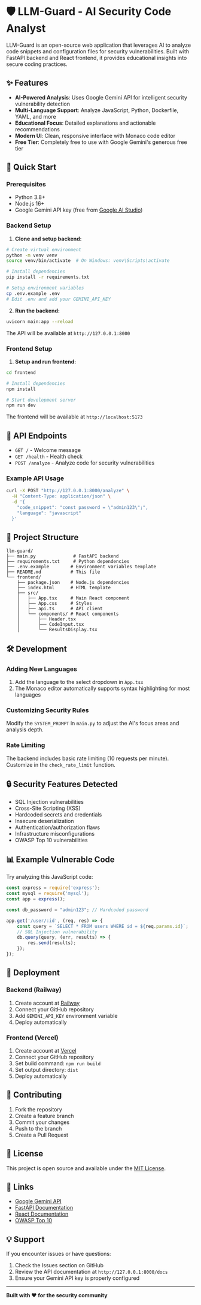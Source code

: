 # 🛡️ LLM-Guard - AI Security Code Analyst

LLM-Guard is an open-source web application that leverages AI to analyze code snippets and configuration files for security vulnerabilities. Built with FastAPI backend and React frontend, it provides educational insights into secure coding practices.

## ✨ Features

- **AI-Powered Analysis**: Uses Google Gemini API for intelligent security vulnerability detection
- **Multi-Language Support**: Analyze JavaScript, Python, Dockerfile, YAML, and more
- **Educational Focus**: Detailed explanations and actionable recommendations
- **Modern UI**: Clean, responsive interface with Monaco code editor
- **Free Tier**: Completely free to use with Google Gemini's generous free tier

## 🚀 Quick Start

### Prerequisites

- Python 3.8+
- Node.js 16+
- Google Gemini API key (free from [Google AI Studio](https://makersuite.google.com/app/apikey))

### Backend Setup

1. **Clone and setup backend:**
```bash
# Create virtual environment
python -m venv venv
source venv/bin/activate  # On Windows: venv\Scripts\activate

# Install dependencies
pip install -r requirements.txt

# Setup environment variables
cp .env.example .env
# Edit .env and add your GEMINI_API_KEY
```

2. **Run the backend:**
```bash
uvicorn main:app --reload
```

The API will be available at `http://127.0.0.1:8000`

### Frontend Setup

1. **Setup and run frontend:**
```bash
cd frontend

# Install dependencies
npm install

# Start development server
npm run dev
```

The frontend will be available at `http://localhost:5173`

## 🔧 API Endpoints

- `GET /` - Welcome message
- `GET /health` - Health check
- `POST /analyze` - Analyze code for security vulnerabilities

### Example API Usage

```bash
curl -X POST "http://127.0.0.1:8000/analyze" \
  -H "Content-Type: application/json" \
  -d '{
    "code_snippet": "const password = \"admin123\";",
    "language": "javascript"
  }'
```

## 📁 Project Structure

```
llm-guard/
├── main.py              # FastAPI backend
├── requirements.txt     # Python dependencies
├── .env.example        # Environment variables template
├── README.md           # This file
└── frontend/
    ├── package.json    # Node.js dependencies
    ├── index.html      # HTML template
    ├── src/
    │   ├── App.tsx     # Main React component
    │   ├── App.css     # Styles
    │   ├── api.ts      # API client
    │   └── components/ # React components
    │       ├── Header.tsx
    │       ├── CodeInput.tsx
    │       └── ResultsDisplay.tsx
```

## 🛠️ Development

### Adding New Languages

1. Add the language to the select dropdown in `App.tsx`
2. The Monaco editor automatically supports syntax highlighting for most languages

### Customizing Security Rules

Modify the `SYSTEM_PROMPT` in `main.py` to adjust the AI's focus areas and analysis depth.

### Rate Limiting

The backend includes basic rate limiting (10 requests per minute). Customize in the `check_rate_limit` function.

## 🔒 Security Features Detected

- SQL Injection vulnerabilities
- Cross-Site Scripting (XSS)
- Hardcoded secrets and credentials
- Insecure deserialization
- Authentication/authorization flaws
- Infrastructure misconfigurations
- OWASP Top 10 vulnerabilities

## 📊 Example Vulnerable Code

Try analyzing this JavaScript code:

```javascript
const express = require('express');
const mysql = require('mysql');
const app = express();

const db_password = "admin123"; // Hardcoded password

app.get('/user/:id', (req, res) => {
    const query = `SELECT * FROM users WHERE id = ${req.params.id}`;
    // SQL Injection vulnerability
    db.query(query, (err, results) => {
        res.send(results);
    });
});
```

## 🚀 Deployment

### Backend (Railway)

1. Create account at [Railway](https://railway.app)
2. Connect your GitHub repository
3. Add `GEMINI_API_KEY` environment variable
4. Deploy automatically

### Frontend (Vercel)

1. Create account at [Vercel](https://vercel.com)
2. Connect your GitHub repository
3. Set build command: `npm run build`
4. Set output directory: `dist`
5. Deploy automatically

## 🤝 Contributing

1. Fork the repository
2. Create a feature branch
3. Commit your changes
4. Push to the branch
5. Create a Pull Request

## 📄 License

This project is open source and available under the [MIT License](LICENSE).

## 🔗 Links

- [Google Gemini API](https://makersuite.google.com/app/apikey)
- [FastAPI Documentation](https://fastapi.tiangolo.com/)
- [React Documentation](https://react.dev/)
- [OWASP Top 10](https://owasp.org/www-project-top-ten/)

## 💡 Support

If you encounter issues or have questions:

1. Check the Issues section on GitHub
2. Review the API documentation at `http://127.0.0.1:8000/docs`
3. Ensure your Gemini API key is properly configured

---

**Built with ❤️ for the security community**